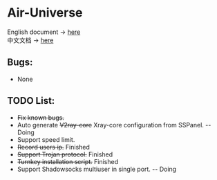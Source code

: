 # Air-Universe
English document → [here](https://github.com/crossfw/Air-Universe/tree/master/docs/Doc_en.md) <br>
中文文档 → [here](https://github.com/crossfw/Air-Universe/tree/master/docs/Doc_cn.md)

## Bugs:
- None
## TODO List:
- ~~Fix known bugs.~~
- Auto generate ~~V2ray-core~~ Xray-core configuration from SSPanel. -- Doing
- Support speed limit.
- ~~Record users ip.~~  Finished
- ~~Support Trojan protocol.~~ Finished
- ~~Turnkey installation script.~~ Finished
- Support Shadowsocks multiuser in single port. -- Doing
